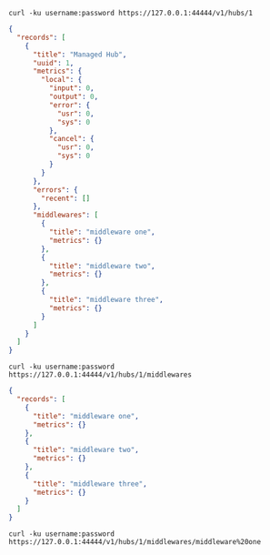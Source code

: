 

`curl -ku username:password https://127.0.0.1:44444/v1/hubs/1`
```json
{
  "records": [
    {
      "title": "Managed Hub",
      "uuid": 1,
      "metrics": {
        "local": {
          "input": 0,
          "output": 0,
          "error": {
            "usr": 0,
            "sys": 0
          },
          "cancel": {
            "usr": 0,
            "sys": 0
          }
        }
      },
      "errors": {
        "recent": []
      },
      "middlewares": [
        {
          "title": "middleware one",
          "metrics": {}
        },
        {
          "title": "middleware two",
          "metrics": {}
        },
        {
          "title": "middleware three",
          "metrics": {}
        }
      ]
    }
  ]
}
```

`curl -ku username:password https://127.0.0.1:44444/v1/hubs/1/middlewares`
```json
{
  "records": [
    {
      "title": "middleware one",
      "metrics": {}
    },
    {
      "title": "middleware two",
      "metrics": {}
    },
    {
      "title": "middleware three",
      "metrics": {}
    }
  ]
}

```

`curl -ku username:password https://127.0.0.1:44444/v1/hubs/1/middlewares/middleware%20one`
```json



```